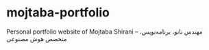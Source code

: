 # mojtaba-portfolio
Personal portfolio website of Mojtaba Shirani – مهندس نانو، برنامه‌نویس، متخصص هوش مصنوعی
